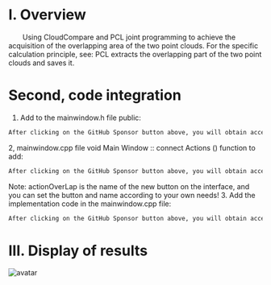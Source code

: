 #  I. Overview 

   Using CloudCompare and PCL joint programming to achieve the acquisition of the overlapping area of the two point clouds. For the specific calculation principle, see: PCL extracts the overlapping part of the two point clouds and saves it. 

#  Second, code integration 

 1. Add to the mainwindow.h file public: 

  ```python  
After clicking on the GitHub Sponsor button above, you will obtain access permissions to my private code repository ( https://github.com/slowlon/my_code_bar ) to view this blog code. By searching the code number of this blog, you can find the code you need, code number is: 2024020309574171010
  ```  
 2, mainwindow.cpp file void Main Window :: connect Actions () function to add: 

  ```python  
After clicking on the GitHub Sponsor button above, you will obtain access permissions to my private code repository ( https://github.com/slowlon/my_code_bar ) to view this blog code. By searching the code number of this blog, you can find the code you need, code number is: 2024020309574171010
  ```  
 Note: actionOverLap is the name of the new button on the interface, and you can set the button and name according to your own needs! 3. Add the implementation code in the mainwindow.cpp file: 

  ```python  
After clicking on the GitHub Sponsor button above, you will obtain access permissions to my private code repository ( https://github.com/slowlon/my_code_bar ) to view this blog code. By searching the code number of this blog, you can find the code you need, code number is: 2024020309574171010
  ```  
#  III. Display of results 

 ![avatar]( 27cdf2fa8caf48dc98f3884db6fa951b.gif) 

